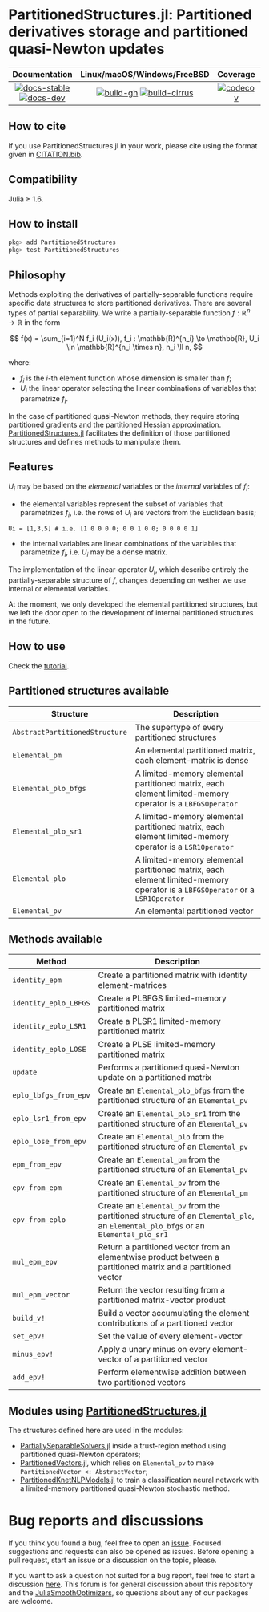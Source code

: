 # PartitionedStructures.jl: Partitioned derivatives storage and partitioned quasi-Newton updates

| **Documentation** | **Linux/macOS/Windows/FreeBSD** | **Coverage** | **DOI** |
|:-----------------:|:-------------------------------:|:------------:|:-------:|
| [![docs-stable][docs-stable-img]][docs-stable-url] [![docs-dev][docs-dev-img]][docs-dev-url] | [![build-gh][build-gh-img]][build-gh-url] [![build-cirrus][build-cirrus-img]][build-cirrus-url] | [![codecov][codecov-img]][codecov-url] | [![doi][doi-img]][doi-url] |

[docs-stable-img]: https://img.shields.io/badge/docs-stable-blue.svg
[docs-stable-url]: https://JuliaSmoothOptimizers.github.io/PartitionedStructures.jl/stable
[docs-dev-img]: https://img.shields.io/badge/docs-dev-purple.svg
[docs-dev-url]: https://JuliaSmoothOptimizers.github.io/PartitionedStructures.jl/dev
[build-gh-img]: https://github.com/JuliaSmoothOptimizers/PartitionedStructures.jl/workflows/CI/badge.svg?branch=main
[build-gh-url]: https://github.com/JuliaSmoothOptimizers/PartitionedStructures.jl/actions
[build-cirrus-img]: https://img.shields.io/cirrus/github/JuliaSmoothOptimizers/PartitionedStructures.jl?logo=Cirrus%20CI
[build-cirrus-url]: https://cirrus-ci.com/github/JuliaSmoothOptimizers/PartitionedStructures.jl
[codecov-img]: https://codecov.io/gh/JuliaSmoothOptimizers/PartitionedStructures.jl/branch/main/graph/badge.svg
[codecov-url]: https://app.codecov.io/gh/JuliaSmoothOptimizers/PartitionedStructures.jl
[doi-img]: https://zenodo.org/badge/346861459.svg
[doi-url]: https://zenodo.org/badge/latestdoi/346861459

## How to cite

If you use PartitionedStructures.jl in your work, please cite using the format given in [CITATION.bib](CITATION.bib).

## Compatibility
Julia ≥ 1.6.

## How to install
```julia
pkg> add PartitionedStructures
pkg> test PartitionedStructures
```

## Philosophy
Methods exploiting the derivatives of partially-separable functions require specific data structures to store partitioned derivatives.
There are several types of partial separability.
We write a partially-separable function $f: \mathbb{R}^n \to \mathbb{R}$ in the form

$$  
f(x) = \sum_{i=1}^N f_i (U_i(x)), f_i : \mathbb{R}^{n_i} \to \mathbb{R}, U_i \in \mathbb{R}^{n_i \times n}, n_i \ll n,
$$

where:
* $f_i$ is the $i$-th element function whose dimension is smaller than $f$;
* $U_i$ the linear operator selecting the linear combinations of variables that parametrize $f_i$.

In the case of partitioned quasi-Newton methods, they require storing partitioned gradients and the partitioned Hessian approximation.
[PartitionedStructures.jl](https://github.com/JuliaSmoothOptimizers/PartitionedStructures.jl) facilitates the definition of those partitioned structures and defines methods to manipulate them.

## Features
$U_i$ may be based on the *elemental* variables or the *internal* variables of $f_i$:
- the elemental variables represent the subset of variables that parametrizes $f_i$, i.e. the rows of $U_i$ are vectors from the Euclidean basis;
```
Ui = [1,3,5] # i.e. [1 0 0 0 0; 0 0 1 0 0; 0 0 0 0 1]
```
- the internal variables are linear combinations of the variables that parametrize $f_i$, i.e. $U_i$ may be a dense matrix.

The implementation of the linear-operator $U_i$, which describe entirely the partially-separable structure of $f$, changes depending on wether we use internal or elemental variables.

At the moment, we only developed the elemental partitioned structures, but we left the door open to the development of internal partitioned structures in the future.

## How to use
Check the [tutorial](https://JuliaSmoothOptimizers.github.io/PartitionedStructures.jl/stable/tutorial/).

## Partitioned structures available
Structure              | Description
-----------------------|------------
`AbstractPartitionedStructure`| The supertype of every partitioned structures
`Elemental_pm`         | An elemental partitioned matrix, each element-matrix is dense
`Elemental_plo_bfgs`   | A limited-memory elemental partitioned matrix, each element limited-memory operator is a `LBFGSOperator`
`Elemental_plo_sr1`    | A limited-memory elemental partitioned matrix, each element limited-memory operator is a `LSR1Operator`
`Elemental_plo`        | A limited-memory elemental partitioned matrix, each element limited-memory operator is a `LBFGSOperator` or a `LSR1Operator`
`Elemental_pv`         | An elemental partitioned vector

## Methods available
Method                 | Description
-----------------------|------------
`identity_epm`         | Create a partitioned matrix with identity element-matrices
`identity_eplo_LBFGS`  | Create a PLBFGS limited-memory partitioned matrix
`identity_eplo_LSR1`   | Create a PLSR1 limited-memory partitioned matrix
`identity_eplo_LOSE`   | Create a PLSE limited-memory partitioned matrix
`update`               | Performs a partitioned quasi-Newton update on a partitioned matrix
`eplo_lbfgs_from_epv`  | Create an `Elemental_plo_bfgs` from the partitioned structure of an `Elemental_pv`
`eplo_lsr1_from_epv`   | Create an `Elemental_plo_sr1` from the partitioned structure of an `Elemental_pv`
`eplo_lose_from_epv`   | Create an `Elemental_plo` from the partitioned structure of an `Elemental_pv`
`epm_from_epv`         | Create an `Elemental_pm` from the partitioned structure of an `Elemental_pv`
`epv_from_epm`         | Create an `Elemental_pv` from the partitioned structure of an `Elemental_pm`
`epv_from_eplo`        | Create an `Elemental_pv` from the partitioned structure of an `Elemental_plo`, an `Elemental_plo_bfgs` or an `Elemental_plo_sr1`
`mul_epm_epv`          | Return a partitioned vector from an elementwise product between a partitioned matrix and a partitioned vector
`mul_epm_vector`       | Return the vector resulting from a partitioned matrix-vector product
`build_v!`             | Build a vector accumulating the element contributions of a partitioned vector 
`set_epv!`             | Set the value of every element-vector
`minus_epv!`           | Apply a unary minus on every element-vector of a partitioned vector
`add_epv!`             | Perform elementwise addition between two partitioned vectors

## Modules using [PartitionedStructures.jl](https://github.com/JuliaSmoothOptimizers/PartitionedStructures.jl)
The structures defined here are used in the modules:
- [PartiallySeparableSolvers.jl](https://github.com/JuliaSmoothOptimizers/PartiallySeparableSolvers.jl) inside a trust-region method using partitioned quasi-Newton operators;
- [PartitionedVectors.jl](https://github.com/paraynaud/PartitionedVectors.jl), which relies on `Elemental_pv` to make `PartitionedVector <: AbstractVector`;
- [PartitionedKnetNLPModels.jl](https://github.com/paraynaud/PartitionedKnetNLPModels.jl) to train a classification neural network with a limited-memory partitioned quasi-Newton stochastic method.

# Bug reports and discussions

If you think you found a bug, feel free to open an [issue](https://github.com/JuliaSmoothOptimizers/PartitionedStructures.jl/issues).
Focused suggestions and requests can also be opened as issues. Before opening a pull request, start an issue or a discussion on the topic, please.

If you want to ask a question not suited for a bug report, feel free to start a discussion [here](https://github.com/JuliaSmoothOptimizers/Organization/discussions). This forum is for general discussion about this repository and the [JuliaSmoothOptimizers](https://github.com/JuliaSmoothOptimizers), so questions about any of our packages are welcome.
